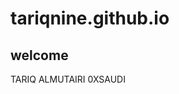 # tariqnine.github.io
<section class="hero">
                <div class="container">
                    <div class="hero-inner">
						<div class="hero-copy">
	                        <h1 class="hero-title mt-0">welcome</h1>
	                        <p class="hero-paragraph">TARIQ ALMUTAIRI      0XSAUDI                       </p>
	                        <div class="hero-cta"></div>
						</div>
						<div class="hero-figure anime-element">
							<svg class="placeholder" width="528" height="396" viewBox="0 0 528 396">
								<rect width="528" height="396" style="fill:transparent;"></rect>
							</svg>
							<div class="hero-figure-box hero-figure-box-01" data-rotation="45deg" style="transform: rotate(45deg) scale(1); opacity: 1;"></div>
							<div class="hero-figure-box hero-figure-box-02" data-rotation="-45deg" style="transform: rotate(-45deg) scale(1); opacity: 1;"></div>
							<div class="hero-figure-box hero-figure-box-03" data-rotation="0deg" style="transform: rotate(0deg) scale(1); opacity: 1;"></div>
							<div class="hero-figure-box hero-figure-box-04" data-rotation="-135deg" style="transform: rotate(-135deg) scale(1); opacity: 1;"></div>
							<div class="hero-figure-box hero-figure-box-05" style="transform: scaleX(1) scaleY(1) perspective(500px) rotateY(-15deg) rotateX(8deg) rotateZ(-1deg);"></div>
							<div class="hero-figure-box hero-figure-box-06" style="transform: scaleX(1) scaleY(1) perspective(500px) rotateZ(20deg);"></div>
							<div class="hero-figure-box hero-figure-box-07" style="transform: scaleX(1) scaleY(1) perspective(500px) rotateZ(20deg);"></div>
							<div class="hero-figure-box hero-figure-box-08" data-rotation="-22deg" style="transform: rotate(-22deg) scale(1); opacity: 1;"></div>
							<div class="hero-figure-box hero-figure-box-09" data-rotation="-52deg" style="transform: rotate(-52deg) scale(1); opacity: 1;"></div>
							<div class="hero-figure-box hero-figure-box-10" data-rotation="-50deg" style="transform: rotate(-50deg) scale(1); opacity: 1;"></div>
						</div>
                    </div>
                </div>
            </section>
